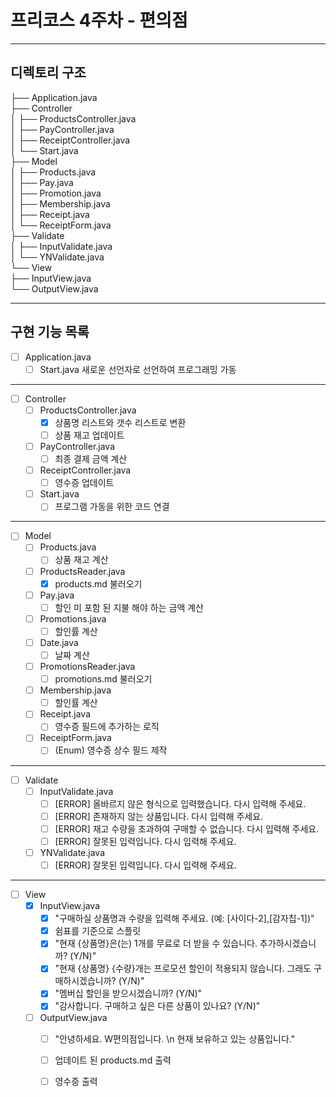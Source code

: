 # 프리코스 4주차 - 편의점
---
## 디렉토리 구조
├── Application.java <br> 
├── Controller <br>
│    ├── ProductsController.java <br>
│    ├── PayController.java <br>
│    ├── ReceiptController.java <br>
│    └── Start.java <br>
├── Model <br>
│    ├── Products.java <br>
│    ├── Pay.java <br>
│    ├── Promotion.java <br>
│    ├── Membership.java <br>
│    ├── Receipt.java <br>
│    └── ReceiptForm.java <br>
├── Validate <br>
│    ├── InputValidate.java <br>
│    └── YNValidate.java <br>
└── View <br>
     ├── InputView.java <br>
     └── OutputView.java <br>
     
---
## 구현 기능 목록
- [ ] Application.java <br>
     - [ ] Start.java 새로운 선언자로 선언하여 프로그래밍 가동 <br>
---
- [ ] Controller <br>
     - [ ] ProductsController.java <br>
          - [X] 상품명 리스트와 갯수 리스트로 변환
          - [ ] 상품 재고 업데이트 <br>
     - [ ] PayController.java <br>
          - [ ] 최종 결제 금액 계산 <br>
     - [ ] ReceiptController.java <br>
          - [ ] 영수증 업데이트 <br>
     - [ ] Start.java <br>
          - [ ] 프로그램 가동을 위한 코드 연결 <br>
---
- [ ] Model <br>
     - [ ] Products.java <br>
          - [ ] 상품 재고 계산 <br>
     - [ ] ProductsReader.java <br>
          - [X] products.md 불러오기 <br> 
     - [ ] Pay.java <br>
          - [ ] 할인 미 포함 된 지불 해야 하는 금액 계산 <br>
     - [ ] Promotions.java <br>
          - [ ] 할인률 계산 <br>
     - [ ] Date.java <br>
          - [ ] 날짜 계산 <br>
     - [ ] PromotionsReader.java <br>
          - [ ] promotions.md 불러오기 <br> 
     - [ ] Membership.java <br>
          - [ ] 할인률 계산 <br>
     - [ ] Receipt.java <br>
          - [ ] 영수증 필드에 추가하는 로직 <br>
     - [ ] ReceiptForm.java <br>
          - [ ] (Enum) 영수증 상수 필드 제작 <br>
---
- [ ] Validate <br>
     - [ ] InputValidate.java <br>
          - [ ] [ERROR] 올바르지 않은 형식으로 입력했습니다. 다시 입력해 주세요. <br>
          - [ ] [ERROR] 존재하지 않는 상품입니다. 다시 입력해 주세요. <br>
          - [ ] [ERROR] 재고 수량을 초과하여 구매할 수 없습니다. 다시 입력해 주세요. <br>
          - [ ] [ERROR] 잘못된 입력입니다. 다시 입력해 주세요. <br>
     - [ ] YNValidate.java <br>
          - [ ] [ERROR] 잘못된 입력입니다. 다시 입력해 주세요. <br>
---
- [ ] View <br>
     - [X] InputView.java <br>
          - [X] "구매하실 상품명과 수량을 입력해 주세요. (예: [사이다-2],[감자칩-1])" <br>
          - [X] 쉼표를 기준으로 스플릿 <br>
          - [X] "현재 {상품명}은(는) 1개를 무료로 더 받을 수 있습니다. 추가하시겠습니까? (Y/N)" <br>
          - [X] "현재 {상품명} {수량}개는 프로모션 할인이 적용되지 않습니다. 그래도 구매하시겠습니까? (Y/N)" <br>
          - [X] "멤버십 할인을 받으시겠습니까? (Y/N)" <br>
          - [X] "감사합니다. 구매하고 싶은 다른 상품이 있나요? (Y/N)" <br>
     - [ ] OutputView.java <br>
          - [ ] "안녕하세요. W편의점입니다. \n 현재 보유하고 있는 상품입니다." <br>
          - [ ] 업데이트 된 products.md 출력 <br>
          - [ ] 영수증 출력 <br>

